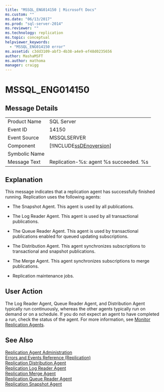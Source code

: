 ```yaml
---
title: "MSSQL_ENG014150 | Microsoft Docs"
ms.custom: ""
ms.date: "06/13/2017"
ms.prod: "sql-server-2014"
ms.reviewer: ""
ms.technology: replication
ms.topic: conceptual
helpviewer_keywords: 
  - "MSSQL_ENG014150 error"
ms.assetid: c3dd3109-abf3-4b38-a4e9-ef48d0235656
author: MashaMSFT
ms.author: mathoma
manager: craigg
---
```

# MSSQL_ENG014150
    
## Message Details  
  
|||  
|-|-|  
|Product Name|SQL Server|  
|Event ID|14150|  
|Event Source|MSSQLSERVER|  
|Component|[!INCLUDE[ssDEnoversion](../../includes/ssdenoversion-md.md)]|  
|Symbolic Name||  
|Message Text|Replication-%s: agent %s succeeded. %s|  
  
## Explanation  
 This message indicates that a replication agent has successfully finished running. Replication uses the following agents:  
  
-   The Snapshot Agent. This agent is used by all publications.  
  
-   The Log Reader Agent. This agent is used by all transactional publications.  
  
-   The Queue Reader Agent. This agent is used by transactional publications enabled for queued updating subscriptions.  
  
-   The Distribution Agent. This agent synchronizes subscriptions to transactional and snapshot publications.  
  
-   The Merge Agent. This agent synchronizes subscriptions to merge publications.  
  
-   Replication maintenance jobs.  
  
## User Action  
 The Log Reader Agent, Queue Reader Agent, and Distribution Agent typically run continuously, whereas the other agents typically run on demand or on a schedule. If you do not expect an agent to have completed a run, check the status of the agent. For more information, see [Monitor Replication Agents](agents/replication-agents.md).  
  
## See Also  
 [Replication Agent Administration](agents/replication-agent-administration.md)   
 [Errors and Events Reference &#40;Replication&#41;](errors-and-events-reference-replication.md)   
 [Replication Distribution Agent](agents/replication-distribution-agent.md)   
 [Replication Log Reader Agent](agents/replication-log-reader-agent.md)   
 [Replication Merge Agent](agents/replication-merge-agent.md)   
 [Replication Queue Reader Agent](agents/replication-queue-reader-agent.md)   
 [Replication Snapshot Agent](agents/replication-snapshot-agent.md)  
  
  
